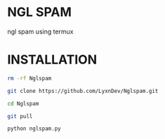 # NGL SPAM
ngl spam using termux 

# INSTALLATION

```sh
rm -rf Nglspam

git clone https://github.com/LyxnDev/Nglspam.git

cd Nglspam

git pull

python nglspam.py
```
